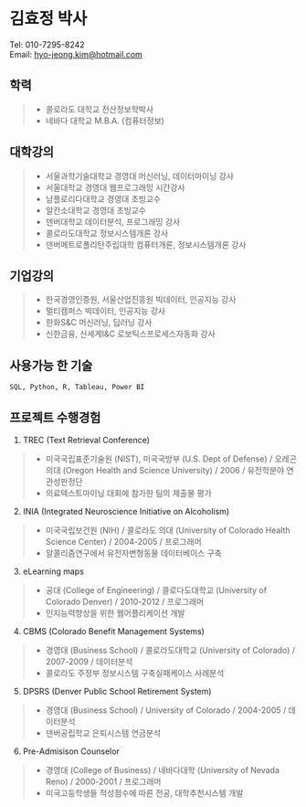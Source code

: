 # 김효정	박사
Tel: 010-7295-8242<br>
Email: hyo-jeong.kim@hotmail.com

## 학력
> * 콜로라도 대학교	전산정보학박사
> * 네바다 대학교	M.B.A. (컴퓨터정보)

## 대학강의
> * 서울과학기술대학교	경영대 머신러닝, 데이터마이닝 강사
> * 서울대학교	경영대 웹프로그래밍 시간강사
> * 남플로리다대학교	경영대 초빙교수
> * 알칸소대학교	경영대 초빙교수
> * 덴버대학교	데이터분석, 프로그래밍	강사
> * 콜로라도대학교	정보시스템개론	강사
> * 덴버메트로폴리탄주립대학	컴퓨터개론, 정보시스템개론	강사
			
## 기업강의
> * 한국경영인증원, 서울산업진흥원	빅데이터, 인공지능 강사
> * 멀티캠퍼스	빅데이터, 인공지능 강사
> * 한화S&C 머신러닝, 딥러닝 강사
> * 신한금융, 신세계I&C 로보틱스프로세스자동화 강사
				
## 사용가능 한 기술
~~~~
SQL, Python, R, Tableau, Power BI
~~~~
## 프로젝트 수행경험
1. TREC (Text Retrieval Conference)
> * 미국국립표준기술원 (NIST), 미국국방부 (U.S. Dept of Defense) / 오레곤의대 (Oregon Health and Science University) / 2006 / 유전학분야 연관성판정단
> * 의료텍스트마이닝 대회에 참가한 팀의 제출물 평가
2. INIA (Integrated Neuroscience Initiative on Alcoholism)
> * 미국국립보건원 (NIH) / 콜로라도 의대 (University of Colorado Health Science Center) / 2004-2005 / 프로그래머
> * 알콜리즘연구에서 유전자변형동물 데이터베이스 구축
3. eLearning maps
> * 공대 (College of Engineering) / 콜로다도대학교 (University of Colorado Denver) / 2010-2012 / 프로그래머
> * 인지능력향상을 위한 웹어플리케이션 개발
4. CBMS (Colorado Benefit Management Systems)
> * 경영대 (Business School) / 콜로라도대학교 (University of Colorado) / 2007-2009 / 데이터분석
> * 콜로라도 주정부 정보시스템 구축실패케이스 사례분석
5. DPSRS (Denver Public School Retirement System) 
> * 경영대 (Business School) / University of Colorado / 2004-2005 / 데이터분석
> * 덴버공립학교 은퇴시스템 연금분석
6. Pre-Admisison Counselor
> * 경영대 (College of Business) / 네바다대학 (University of Nevada Reno) / 2000-2001 / 프로그래머
> * 미국고등학생들 적성점수에 따른 전공, 대학추천시스템 개발	
